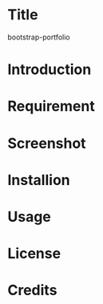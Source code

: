 # Title 

bootstrap-portfolio

# Introduction

# Requirement

# Screenshot

# Installion

# Usage

# License

# Credits